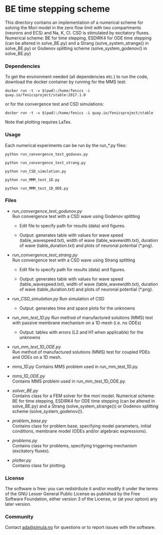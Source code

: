# BE time stepping scheme #

This directory contains an implementation of a numerical scheme for solving the
Mori model in the zero flow limit with two compartments (neurons and ECS) and
Na, K, Cl. CSD is stimulated by excitatory fluxes. Numerical scheme: BE for
time stepping, ESDIRK4 for ODE time stepping (can be altered in solve_BE.py)
and a Strang (solve_system_strange() in solve_BE.py) or Godenov splitting
scheme (solve_system_godenov() in solve_BE.py)

### Dependencies ###

To get the environment needed (all dependencies etc.) to run the code, download
the docker container by running for the MMS test:

    docker run -t -v $(pwd):/home/fenics -i quay.io/fenicsproject/stable:2017.1.0

or for the convergence test and CSD simulations:

    docker run -t -v $(pwd):/home/fenics -i quay.io/fenicsproject/stable

Note that plotting requires LaTex.

### Usage ###

Each numerical experiments can be run by the run_*.py files:

    python run_convergence_test_godunov.py

    python run_convergence_test_strang.py

    python run_CSD_simulation.py

    python run_MMM_test_1D.py

    python run_MMM_test_1D_ODE.py

### Files ###

* *run_convergence_test_godunov.py*  
    Run convergence test with a CSD wave using Godenov splitting

    - Edit file to specify path for results (data) and figures.

    - Output: generates table with values for wave speed (table_wavespeed.txt), width
        of wave (table_wavewidth.txt), duration of wave (table_duration.txt) and
        plots of neuronal potential (*.png).

* *run_convergence_test_strang.py*  
    Run convergence test with a CSD wave using Strang splitting

    - Edit file to specify path for results (data) and figures.

    - Output: generates table with values for wave speed (table_wavespeed.txt), width
        of wave (table_wavewidth.txt), duration of wave (table_duration.txt) and
        plots of neuronal potential (*.png).

* *run_CSD_simulation.py*
    Run simulation of CSD

    - Output: generates time and space plots for the unknowns

* *run_mm_test_1D.py*
    Run method of manufactured solutions (MMS) test with passive membrane
    mechanism on a 1D mesh (i.e. no ODEs)

    - Output: tables with errors (L2 and H1 when applicable) for the unknowns

* *run_mm_test_1D_ODE.py*  
    Run method of manufactured solutions (MMS) test for coupled PDEs and ODEs
    on a 1D mesh.

* *mms_1D.py*
    Contains MMS problem used in run_mm_test_1D.py.


* *mms_1D_ODE.py*  
    Contains MMS problem used in run_mm_test_1D_ODE.py.

* *solver_BE.py*  
    Contains class for a FEM solver for the mori model.  Numerical scheme: BE
    for time stepping, ESDIRK4 for ODE time stepping (can be altered in
    solve_BE.py) and a Strang (solve_system_strange()) or Godenov
    splitting scheme (solve_system_godenov()).

* *problem_base.py*  
    Contains class for problem base, specifying model parameters, initial
    conditions, membrane model (ODEs and/or algebraic expressions).

* *problems.py*  
    Contains class for problems, specifying triggering mechanism (excitatory
    fluxes).

* *plotter.py*  
    Contains class for plotting.

### License ###

The software is free: you can redistribute it and/or modify it under the terms
of the GNU Lesser General Public License as published by the Free Software
Foundation, either version 3 of the License, or (at your option) any later
version.

### Community ###

Contact ada@simula.no for questions or to report issues with the software.
